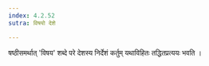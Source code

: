 ```yaml
---
index: 4.2.52
sutra: विषयो देशे

---
```

षष्ठीसमर्थात् 'विषय' शब्दे परे देशस्य निर्देशं कर्तुम् यथाविहितः तद्धितप्रत्ययः भवति ।